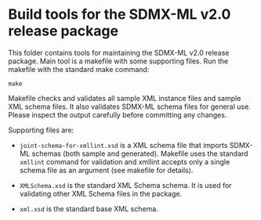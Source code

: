 Build tools for the SDMX-ML v2.0 release package
================================================

This folder contains tools for maintaining the SDMX-ML v2.0 release package.
Main tool is a makefile with some supporting files. Run the makefile with the
standard make command:

    make

Makefile checks and validates all sample XML instance files and sample XML
schema files. It also validates SDMX-ML schema files for general use. Please
inspect the output carefully before committing any changes.

Supporting files are:

- `joint-schema-for-xmllint.xsd` is a XML schema file that imports SDMX-ML schemas
(both sample and generated). Makefile uses the standard `xmllint` command for
validation and xmllint accepts only a single schema file as an argument (see
makefile for details).

- `XMLSchema.xsd` is the standard XML Schema schema. It is used for validating
other XML Schema files in the package.

- `xml.xsd` is the standard base XML schema.

